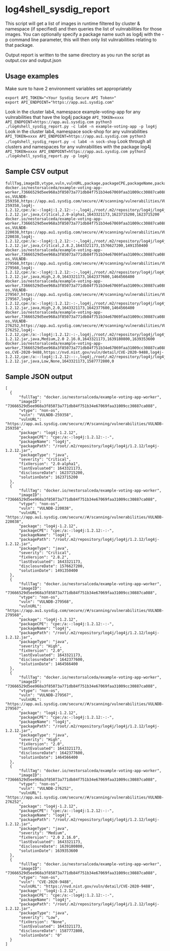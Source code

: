 # log4shell_sysdig_report
This script will get a list of images in runtime filtered by cluster & namespace (if specified) and then queries the list of vulnrabilities for those images. You can optionally specify a package name such as log4j with the -p command line parameter, this will then only list vulnrabilities relating to that package. 

Output report is written to the same directory as you run the script as output.csv and output.json

## Usage examples
Make sure to have 2 environment variables set appropriately
```
export API_TOKEN="<Your Sysdig Secure API Token>"
export API_ENDPOINT="https://app.au1.sysdig.com"
```

Look in the cluster lab4, namespace example-voting-app for any vulnrabilities that have the log4j package
 ``` API_TOKEN=xxxx API_ENDPOINT=https://app.au1.sysdig.com python3 ./log4shell_sysdig_report.py -c lab4 -n example-voting-app -p log4j ```
Look in the cluster lab4, namespace sock-shop for any vulnrabilities 
 ``` API_TOKEN=xxxx API_ENDPOINT=https://app.au1.sysdig.com python3 ./log4shell_sysdig_report.py -c lab4 -n sock-shop ```
Look through all clusters and namespaces for any vulnrabilities with the package log4j
 ``` API_TOKEN=xxxx API_ENDPOINT=https://app.au1.sysdig.com python3 ./log4shell_sysdig_report.py -p log4j ```

## Sample CSV output
  ```
fullTag,imageID,vtype,vuln,vulnURL,package,packageCPE,packageName,packagePath,packageType,severity,fixVersion,lastEvaluated,disclosureDate,solutionDate
docker.io/nestorsalceda/example-voting-app-worker,73666529d5ee968a3f85073a771db84f751b34e67069faa31009cc30887ca088,non-os,VULNDB-259358,https://app.au1.sysdig.com/secure//#/scanning/vulnerabilities/VULNDB-259358,log4j-1.2.12,cpe:/a:-:log4j:1.2.12:-:-,log4j,/root/.m2/repository/log4j/log4j/1.2.12/log4j-1.2.12.jar,java,Critical,2.0-alpha1,1643321173,1623715200,1623715200
docker.io/nestorsalceda/example-voting-app-worker,73666529d5ee968a3f85073a771db84f751b34e67069faa31009cc30887ca088,non-os,VULNDB-220038,https://app.au1.sysdig.com/secure//#/scanning/vulnerabilities/VULNDB-220038,log4j-1.2.12,cpe:/a:-:log4j:1.2.12:-:-,log4j,/root/.m2/repository/log4j/log4j/1.2.12/log4j-1.2.12.jar,java,Critical,2.8.2,1643321173,1576627200,1491350400
docker.io/nestorsalceda/example-voting-app-worker,73666529d5ee968a3f85073a771db84f751b34e67069faa31009cc30887ca088,non-os,VULNDB-279568,https://app.au1.sysdig.com/secure//#/scanning/vulnerabilities/VULNDB-279568,log4j-1.2.12,cpe:/a:-:log4j:1.2.12:-:-,log4j,/root/.m2/repository/log4j/log4j/1.2.12/log4j-1.2.12.jar,java,High,2.0,1643321173,1642377600,1464566400
docker.io/nestorsalceda/example-voting-app-worker,73666529d5ee968a3f85073a771db84f751b34e67069faa31009cc30887ca088,non-os,VULNDB-279567,https://app.au1.sysdig.com/secure//#/scanning/vulnerabilities/VULNDB-279567,log4j-1.2.12,cpe:/a:-:log4j:1.2.12:-:-,log4j,/root/.m2/repository/log4j/log4j/1.2.12/log4j-1.2.12.jar,java,High,2.0,1643321173,1642377600,1464566400
docker.io/nestorsalceda/example-voting-app-worker,73666529d5ee968a3f85073a771db84f751b34e67069faa31009cc30887ca088,non-os,VULNDB-276252,https://app.au1.sysdig.com/secure//#/scanning/vulnerabilities/VULNDB-276252,log4j-1.2.12,cpe:/a:-:log4j:1.2.12:-:-,log4j,/root/.m2/repository/log4j/log4j/1.2.12/log4j-1.2.12.jar,java,Medium,2.0 2.16.0,1643321173,1639180800,1639353600
docker.io/nestorsalceda/example-voting-app-worker,73666529d5ee968a3f85073a771db84f751b34e67069faa31009cc30887ca088,non-os,CVE-2020-9488,https://nvd.nist.gov/vuln/detail/CVE-2020-9488,log4j-1.2.12,cpe:/a:-:log4j:1.2.12:-:-,log4j,/root/.m2/repository/log4j/log4j/1.2.12/log4j-1.2.12.jar,java,Low,None,1643321173,1587772800,0

```
  
## Sample JSON output
  
  ```
  [
    {
        "fullTag": "docker.io/nestorsalceda/example-voting-app-worker",
        "imageID": "73666529d5ee968a3f85073a771db84f751b34e67069faa31009cc30887ca088",
        "vtype": "non-os",
        "vuln": "VULNDB-259358",
        "vulnURL": "https://app.au1.sysdig.com/secure//#/scanning/vulnerabilities/VULNDB-259358",
        "package": "log4j-1.2.12",
        "packageCPE": "cpe:/a:-:log4j:1.2.12:-:-",
        "packageName": "log4j",
        "packagePath": "/root/.m2/repository/log4j/log4j/1.2.12/log4j-1.2.12.jar",
        "packageType": "java",
        "severity": "Critical",
        "fixVersion": "2.0-alpha1",
        "lastEvaluated": 1643321173,
        "disclosureDate": 1623715200,
        "solutionDate": 1623715200
    },
    {
        "fullTag": "docker.io/nestorsalceda/example-voting-app-worker",
        "imageID": "73666529d5ee968a3f85073a771db84f751b34e67069faa31009cc30887ca088",
        "vtype": "non-os",
        "vuln": "VULNDB-220038",
        "vulnURL": "https://app.au1.sysdig.com/secure//#/scanning/vulnerabilities/VULNDB-220038",
        "package": "log4j-1.2.12",
        "packageCPE": "cpe:/a:-:log4j:1.2.12:-:-",
        "packageName": "log4j",
        "packagePath": "/root/.m2/repository/log4j/log4j/1.2.12/log4j-1.2.12.jar",
        "packageType": "java",
        "severity": "Critical",
        "fixVersion": "2.8.2",
        "lastEvaluated": 1643321173,
        "disclosureDate": 1576627200,
        "solutionDate": 1491350400
    },
    {
        "fullTag": "docker.io/nestorsalceda/example-voting-app-worker",
        "imageID": "73666529d5ee968a3f85073a771db84f751b34e67069faa31009cc30887ca088",
        "vtype": "non-os",
        "vuln": "VULNDB-279568",
        "vulnURL": "https://app.au1.sysdig.com/secure//#/scanning/vulnerabilities/VULNDB-279568",
        "package": "log4j-1.2.12",
        "packageCPE": "cpe:/a:-:log4j:1.2.12:-:-",
        "packageName": "log4j",
        "packagePath": "/root/.m2/repository/log4j/log4j/1.2.12/log4j-1.2.12.jar",
        "packageType": "java",
        "severity": "High",
        "fixVersion": "2.0",
        "lastEvaluated": 1643321173,
        "disclosureDate": 1642377600,
        "solutionDate": 1464566400
    },
    {
        "fullTag": "docker.io/nestorsalceda/example-voting-app-worker",
        "imageID": "73666529d5ee968a3f85073a771db84f751b34e67069faa31009cc30887ca088",
        "vtype": "non-os",
        "vuln": "VULNDB-279567",
        "vulnURL": "https://app.au1.sysdig.com/secure//#/scanning/vulnerabilities/VULNDB-279567",
        "package": "log4j-1.2.12",
        "packageCPE": "cpe:/a:-:log4j:1.2.12:-:-",
        "packageName": "log4j",
        "packagePath": "/root/.m2/repository/log4j/log4j/1.2.12/log4j-1.2.12.jar",
        "packageType": "java",
        "severity": "High",
        "fixVersion": "2.0",
        "lastEvaluated": 1643321173,
        "disclosureDate": 1642377600,
        "solutionDate": 1464566400
    },
    {
        "fullTag": "docker.io/nestorsalceda/example-voting-app-worker",
        "imageID": "73666529d5ee968a3f85073a771db84f751b34e67069faa31009cc30887ca088",
        "vtype": "non-os",
        "vuln": "VULNDB-276252",
        "vulnURL": "https://app.au1.sysdig.com/secure//#/scanning/vulnerabilities/VULNDB-276252",
        "package": "log4j-1.2.12",
        "packageCPE": "cpe:/a:-:log4j:1.2.12:-:-",
        "packageName": "log4j",
        "packagePath": "/root/.m2/repository/log4j/log4j/1.2.12/log4j-1.2.12.jar",
        "packageType": "java",
        "severity": "Medium",
        "fixVersion": "2.0 2.16.0",
        "lastEvaluated": 1643321173,
        "disclosureDate": 1639180800,
        "solutionDate": 1639353600
    },
    {
        "fullTag": "docker.io/nestorsalceda/example-voting-app-worker",
        "imageID": "73666529d5ee968a3f85073a771db84f751b34e67069faa31009cc30887ca088",
        "vtype": "non-os",
        "vuln": "CVE-2020-9488",
        "vulnURL": "https://nvd.nist.gov/vuln/detail/CVE-2020-9488",
        "package": "log4j-1.2.12",
        "packageCPE": "cpe:/a:-:log4j:1.2.12:-:-",
        "packageName": "log4j",
        "packagePath": "/root/.m2/repository/log4j/log4j/1.2.12/log4j-1.2.12.jar",
        "packageType": "java",
        "severity": "Low",
        "fixVersion": "None",
        "lastEvaluated": 1643321173,
        "disclosureDate": 1587772800,
        "solutionDate": "0"
    }
]
  ```

